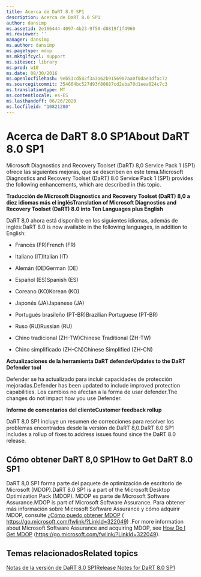 ```yaml
---
title: Acerca de DaRT 8.0 SP1
description: Acerca de DaRT 8.0 SP1
author: dansimp
ms.assetid: 2e166444-4097-4b23-9f50-d8819f1f4960
ms.reviewer: ''
manager: dansimp
ms.author: dansimp
ms.pagetype: mdop
ms.mktglfcycl: support
ms.sitesec: library
ms.prod: w10
ms.date: 08/30/2016
ms.openlocfilehash: 9eb53cd582f3a3a62b9156907aa0f0dae3dfac72
ms.sourcegitcommit: 354664bc527d93f80687cd2eba70d1eea024c7c3
ms.translationtype: MT
ms.contentlocale: es-ES
ms.lasthandoff: 06/26/2020
ms.locfileid: "10821280"
---
```

# <span data-ttu-id="b7cfe-103">Acerca de DaRT 8.0 SP1</span><span class="sxs-lookup"><span data-stu-id="b7cfe-103">About DaRT 8.0 SP1</span></span>


<span data-ttu-id="b7cfe-104">Microsoft Diagnostics and Recovery Toolset (DaRT) 8,0 Service Pack 1 (SP1) ofrece las siguientes mejoras, que se describen en este tema.</span><span class="sxs-lookup"><span data-stu-id="b7cfe-104">Microsoft Diagnostics and Recovery Toolset (DaRT) 8.0 Service Pack 1 (SP1) provides the following enhancements, which are described in this topic.</span></span>

**<span data-ttu-id="b7cfe-105">Traducción de Microsoft Diagnostics and Recovery Toolset (DaRT) 8,0 a diez idiomas más el inglés</span><span class="sxs-lookup"><span data-stu-id="b7cfe-105">Translation of Microsoft Diagnostics and Recovery Toolset (DaRT) 8.0 into Ten Languages plus English</span></span>**

<span data-ttu-id="b7cfe-106">DaRT 8,0 ahora está disponible en los siguientes idiomas, además de inglés:</span><span class="sxs-lookup"><span data-stu-id="b7cfe-106">DaRT 8.0 is now available in the following languages, in addition to English:</span></span>

-   <span data-ttu-id="b7cfe-107">Francés (FR)</span><span class="sxs-lookup"><span data-stu-id="b7cfe-107">French (FR)</span></span>

-   <span data-ttu-id="b7cfe-108">Italiano (IT)</span><span class="sxs-lookup"><span data-stu-id="b7cfe-108">Italian (IT)</span></span>

-   <span data-ttu-id="b7cfe-109">Alemán (DE)</span><span class="sxs-lookup"><span data-stu-id="b7cfe-109">German (DE)</span></span>

-   <span data-ttu-id="b7cfe-110">Español (ES)</span><span class="sxs-lookup"><span data-stu-id="b7cfe-110">Spanish (ES)</span></span>

-   <span data-ttu-id="b7cfe-111">Coreano (KO)</span><span class="sxs-lookup"><span data-stu-id="b7cfe-111">Korean (KO)</span></span>

-   <span data-ttu-id="b7cfe-112">Japonés (JA)</span><span class="sxs-lookup"><span data-stu-id="b7cfe-112">Japanese (JA)</span></span>

-   <span data-ttu-id="b7cfe-113">Portugués brasileño (PT-BR)</span><span class="sxs-lookup"><span data-stu-id="b7cfe-113">Brazilian Portuguese (PT-BR)</span></span>

-   <span data-ttu-id="b7cfe-114">Ruso (RU)</span><span class="sxs-lookup"><span data-stu-id="b7cfe-114">Russian (RU)</span></span>

-   <span data-ttu-id="b7cfe-115">Chino tradicional (ZH-TW)</span><span class="sxs-lookup"><span data-stu-id="b7cfe-115">Chinese Traditional (ZH-TW)</span></span>

-   <span data-ttu-id="b7cfe-116">Chino simplificado (ZH-CN)</span><span class="sxs-lookup"><span data-stu-id="b7cfe-116">Chinese Simplified (ZH-CN)</span></span>

**<span data-ttu-id="b7cfe-117">Actualizaciones de la herramienta DaRT defender</span><span class="sxs-lookup"><span data-stu-id="b7cfe-117">Updates to the DaRT Defender tool</span></span>**

<span data-ttu-id="b7cfe-118">Defender se ha actualizado para incluir capacidades de protección mejoradas.</span><span class="sxs-lookup"><span data-stu-id="b7cfe-118">Defender has been updated to include improved protection capabilities.</span></span> <span data-ttu-id="b7cfe-119">Los cambios no afectan a la forma de usar defender.</span><span class="sxs-lookup"><span data-stu-id="b7cfe-119">The changes do not impact how you use Defender.</span></span>

**<span data-ttu-id="b7cfe-120">Informe de comentarios del cliente</span><span class="sxs-lookup"><span data-stu-id="b7cfe-120">Customer feedback rollup</span></span>**

<span data-ttu-id="b7cfe-121">DaRT 8,0 SP1 incluye un resumen de correcciones para resolver los problemas encontrados desde la versión de DaRT 8,0.</span><span class="sxs-lookup"><span data-stu-id="b7cfe-121">DaRT 8.0 SP1 includes a rollup of fixes to address issues found since the DaRT 8.0 release.</span></span>

## <span data-ttu-id="b7cfe-122">Cómo obtener DaRT 8,0 SP1</span><span class="sxs-lookup"><span data-stu-id="b7cfe-122">How to Get DaRT 8.0 SP1</span></span>


<span data-ttu-id="b7cfe-123">DaRT 8,0 SP1 forma parte del paquete de optimización de escritorio de Microsoft (MDOP).</span><span class="sxs-lookup"><span data-stu-id="b7cfe-123">DaRT 8.0 SP1 is a part of the Microsoft Desktop Optimization Pack (MDOP).</span></span> <span data-ttu-id="b7cfe-124">MDOP es parte de Microsoft Software Assurance.</span><span class="sxs-lookup"><span data-stu-id="b7cfe-124">MDOP is part of Microsoft Software Assurance.</span></span> <span data-ttu-id="b7cfe-125">Para obtener más información sobre Microsoft Software Assurance y cómo adquirir MDOP, consulte [¿Cómo puedo obtener MDOP](https://go.microsoft.com/fwlink/?LinkId=322049) ( https://go.microsoft.com/fwlink/?LinkId=322049) .</span><span class="sxs-lookup"><span data-stu-id="b7cfe-125">For more information about Microsoft Software Assurance and acquiring MDOP, see [How Do I Get MDOP](https://go.microsoft.com/fwlink/?LinkId=322049) (https://go.microsoft.com/fwlink/?LinkId=322049).</span></span>

## <span data-ttu-id="b7cfe-126">Temas relacionados</span><span class="sxs-lookup"><span data-stu-id="b7cfe-126">Related topics</span></span>


[<span data-ttu-id="b7cfe-127">Notas de la versión de DaRT 8.0 SP1</span><span class="sxs-lookup"><span data-stu-id="b7cfe-127">Release Notes for DaRT 8.0 SP1</span></span>](release-notes-for-dart-80-sp1.md)

 

 





